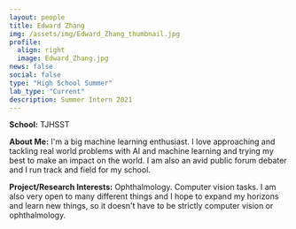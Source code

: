 ```yaml
---
layout: people
title: Edward Zhang
img: /assets/img/Edward_Zhang_thumbnail.jpg
profile:
  align: right
  image: Edward_Zhang.jpg
news: false
social: false
type: "High School Summer"
lab_type: "Current"
description: Summer Intern 2021
---
```


**School:** TJHSST

**About Me:**
I'm a big machine learning enthusiast. I love approaching and tackling real world problems with AI and machine learning and trying my best to make an impact on the world. I am also an avid public forum debater and I run track and field for my school.

**Project/Research Interests:**
Ophthalmology. Computer vision tasks. I am also very open to many different things and I hope to expand my horizons and learn new things, so it doesn't have to be strictly computer vision or ophthalmology.
